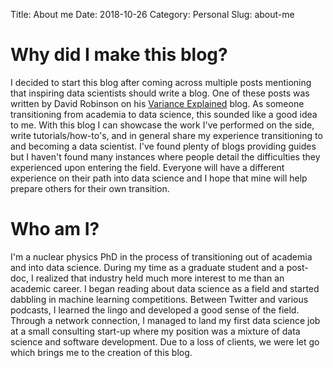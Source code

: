 Title: About me
Date: 2018-10-26
Category: Personal
Slug: about-me

# Why did I make this blog?

I decided to start this blog after coming across multiple posts mentioning that inspiring data scientists should write a blog. One of these posts was written by David Robinson on his [Variance Explained](http://varianceexplained.org/r/start-blog/) blog. As someone transitioning from academia to data science, this sounded like a good idea to me. With this blog I can showcase the work I've performed on the side, write tutorials/how-to's, and in general share my experience transitioning to and becoming a data scientist. I've found plenty of blogs providing guides but I haven't found many instances where people detail the difficulties they experienced upon entering the field. Everyone will have a different experience on their path into data science and I hope that mine will help prepare others for their own transition.

# Who am I?

I'm a nuclear physics PhD in the process of transitioning out of academia and into data science. During my time as a graduate student and a post-doc, I realized that industry held much more interest to me than an academic career. I began reading about data science as a field and started dabbling in machine learning competitions. Between Twitter and various podcasts, I learned the lingo and developed a good sense of the field. Through a network connection, I managed to land my first data science job at a small consulting start-up where my position was a mixture of data science and software development. Due to a loss of clients, we were let go which brings me to the creation of this blog.
